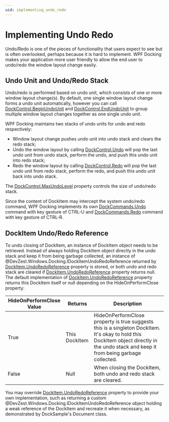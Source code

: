 ```yaml
---
uid: implementing_undo_redo
---
```


# Implementing Undo Redo

Undo/Redo is one of the pieces of functionality that users expect to see but is often overlooked, perhaps because it is hard to implement. WPF Docking makes your application more user friendly to allow the end user to undo/redo the window layout change easily.

## Undo Unit and Undo/Redo Stack

Undo/redo is performed based on undo unit, which consists of one or more window layout change(s). By default, one single window layout change forms a undo unit automatically, however you can call [DockControl.BeginUndoUnit](xref:DevZest.Windows.Docking.DockControl.BeginUndoUnit*) and [DockControl.EndUndoUnit](xref:DevZest.Windows.Docking.DockControl.EndUndoUnit*) to group multiple window layout changes together as one single undo unit.

WPF Docking maintains two stacks of undo units for undo and redo respectively:

- Window layout change pushes undo unit into undo stack and clears the redo stack;
- Undo the window layout by calling [DockControl.Undo](xref:DevZest.Windows.Docking.DockControl.Undo*) will pop the last undo unit from undo stack, perform the undo, and push this undo unit into redo stack;
- Redo the window layout by calling [DockControl.Redo](xref:DevZest.Windows.Docking.DockControl.Redo*) will pop the last undo unit from redo stack, perform the redo, and push this undo unit back into undo stack.

The [DockControl.MaxUndoLevel](xref:DevZest.Windows.Docking.DockControl.MaxUndoLevel) property controls the size of undo/redo stack.

Since the content of DockItem may intercept the system undo/redo command, WPF Docking implements its own [DockCommands.Undo](xref:DevZest.Windows.Docking.DockCommands.Undo) command with key gesture of CTRL-U and [DockCommands.Redo](xref:DevZest.Windows.Docking.DockCommands.Redo) command with key gesture of CTRL-R.

## DockItem Undo/Redo Reference

To undo closing of DockItem, an instance of DockItem object needs to be retrieved. Instead of always holding DockItem object directly in the undo stack and keep it from being garbage collected, an instance of @DevZest.Windows.Docking.IDockItemUndoRedoReference returned by [DockItem.UndoRedoReference](xref:DevZest.Windows.Docking.DockItem.UndoRedoReference) property is stored, or both undo and redo stack are cleared if [DockItem.UndoRedoReference](xref:DevZest.Windows.Docking.DockItem.UndoRedoReference) property returns null. The default implementation of [DockItem.UndoRedoReference](xref:DevZest.Windows.Docking.DockItem.UndoRedoReference) property returns this DockItem itself or null depending on the HideOnPerformClose property:

| HideOnPerformClose Value | Returns | Description |
| --- | --- | --- |
| True | This DockItem | HideOnPerformClose property is true suggests this is a singleton DockItem. It's okay to hold this DockItem object directly in the undo stack and keep it from being garbage collected. |
| False | Null | When closing the DockItem, both undo and redo stack are cleared. |

You may override [DockItem.UndoRedoReference](xref:DevZest.Windows.Docking.DockItem.UndoRedoReference) property to provide your own implementation, such as returning a custom @DevZest.Windows.Docking.IDockItemUndoRedoReference object holding a weak reference of the DockItem and recreate it when necessary, as demonstrated by DockSample's Document class.